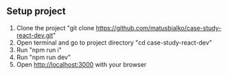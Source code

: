 ## Setup project
1. Clone the project "git clone https://github.com/matusbialko/case-study-react-dev.git"
2. Open terminal and go to project directory "cd case-study-react-dev"
3. Run "npm run i"
4. Run "npm run dev"
5. Open [http://localhost:3000](http://localhost:3000) with your browser
